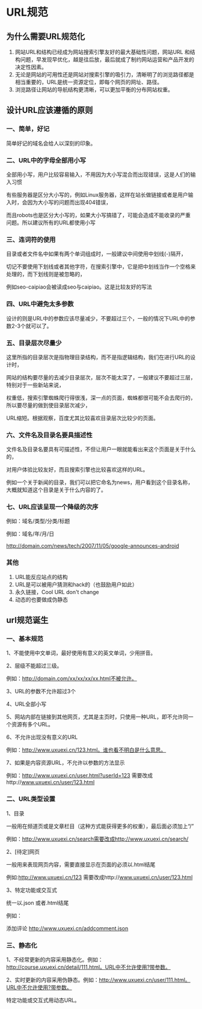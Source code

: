 # URL规范
## 为什么需要URL规范化
1. 网站URL和结构已经成为网站搜索引擎友好的最大基础性问题，网站URL 和结构问题，早发现早优化，越是往后放，最后就成了制约网站运营和产品开发的决定性因素。
2. 无论是网站的可用性还是网站对搜索引擎的吸引力，清晰明了的浏览路径都是相当重要的，URL是统一资源定位，即每个网页的网址、路径。
3. 浏览路径让网站的导航结构更清晰，可以更加平衡的分布网站权重。

## 设计URL应该遵循的原则
### 一、简单，好记
简单好记的域名会给人以深刻的印象。

### 二、URL中的字母全部用小写
全部用小写，用户比较容易输入，不用因为大小写混合而出现错误，这是人们的输入习惯

有些服务器是区分大小写的，例如Linux服务器，这样在站长做链接或者是用户输入时，会因为大小写的问题而出现404错误，

而且robots也是区分大小写的，如果大小写搞错了，可能会造成不能收录的严重问题。所以建议所有的URL都使用小写

### 三、连词符的使用
目录或者文件名中如果有两个单词组成时，一般建议中间使用中划线(-)隔开，

切记不要使用下划线或者其他字符，在搜索引擎中，它是把中划线当作一个空格来处理的，而下划线则是被忽略的，

例如seo-caipiao会被读成seo与caipiao。这是比较友好的写法

### 四、URL中避免太多参数
    
设计的则是URL中的参数应该尽量减少，不要超过三个，一般的情况下URL中的参数2-3个就可以了。
    
### 五、目录层次尽量少
    
这里所指的目录层次是指物理目录结构，而不是指逻辑结构，我们在进行URL的设计时，

网站的结构要尽量的去减少目录层次，层次不能太深了，一般建议不要超过三层，特别对于一些新站来说，

权重低，搜索引擎蜘蛛爬行得很浅，深一点的页面，蜘蛛都很可能不会去爬行的，所以要尽量的做到使目录层次减少，

URL缩短。根据观察，百度尤其比较喜欢目录层次比较少的页面。
    
### 六、文件名及目录名要具描述性
    
文件名及目录名要具有可描述性，不但让用户一眼就能看出来这个页面是关于什么的，

对用户体验比较友好，而且搜索引擎也比较喜欢这样的URL。

例如一个关于新闻的目录，我们可以把它命名为news，用户看到这个目录名称，大概就知道这个目录是关于什么内容的了。
    
### 七、URL应该呈现一个降级的次序
    
例如：域名/类型/分类/标题

例如：域名/年/月/日

http://domain.com/news/tech/2007/11/05/google-announces-android
    
### 其他
1. URL能反应站点的结构
2. URL是可以被用户猜测和hack的（也鼓励用户如此）
3. 永久链接，Cool URL don't change
4. 动态的也要做成伪静态

## url规范诞生
### 一、基本规范

1、不能使用中文单词，最好使用有意义的英文单词，少用拼音。

2、层级不能超过三级。

例如：http://domain.com/xx/xx/xx/xx.html不被允许。

3、URL的参数不允许超过3个

4、URL全部小写

5、网站内部在链接到其他网页，尤其是主页时，只使用一种URL，即不允许同一个资源有多个URL。

6、不允许出现没有意义的URL

例如：http://www.uxuexi.cn/123.html。谁也看不明白是什么意思。

7、如果是内容资源URL，不允许以参数的方法显示

例如：http://www.uxuexi.cn/user.html?userId=123 需要改成http://www.uxuexi.cn/user/123.html

### 二、URL类型设置

1、目录

一般用在频道页或是文章栏目（这种方式能获得更多的权重），最后面必须加上“/”

例如：http://www.uxuexi.cn/search需要改成http://www.uxuexi.cn/search/

2、[待定]网页

一般用来表现网页内容，需要直接显示在页面的必须以.html结尾

例如:http://www.uxuexi.cn/123 需要改成http://www.uxuexi.cn/user/123.html

3、特定功能或交互式

统一以.json 或者.html结尾

例如：

添加评论 http://www.uxuexi.cn/addcomment.json

### 三、静态化

1、不经常更新的内容采用静态化。例如：http://course.uxuexi.cn/detail/111.html。URL中不允许使用?带参数。

2、实时更新的内容采用伪静态。例如：http://www.uxuexi.cn/user/111.html。URL中不允许使用?带参数。

特定功能或交互式用动态URL。
